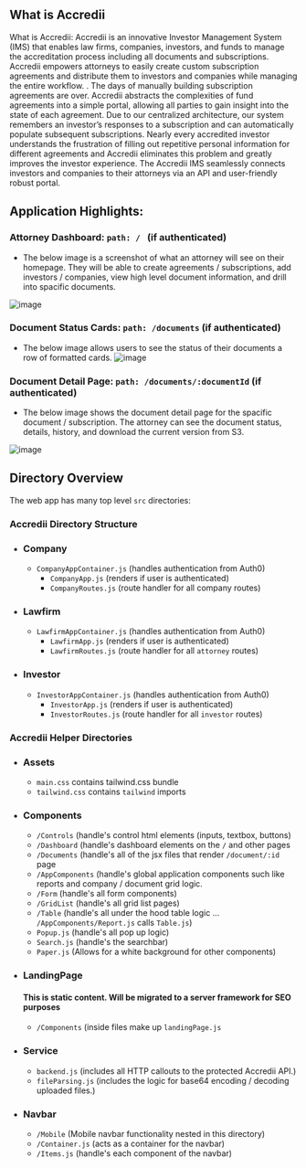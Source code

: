 ## What is Accredii 

What is Accredii: Accredii is an innovative Investor Management System (IMS) that enables law firms, companies, investors, and funds to manage the accreditation process including all documents and subscriptions. Accredii empowers attorneys to easily create custom subscription agreements and distribute them to investors and companies while managing the entire workflow. . The days of manually building subscription agreements are over. Accredii abstracts the complexities of fund agreements into a simple portal, allowing all parties to gain insight into the state of each agreement. Due to our centralized architecture, our system remembers an investor’s responses to a subscription and can automatically populate subsequent subscriptions.  Nearly every accredited investor understands the frustration of filling out repetitive personal information for different agreements and Accredii eliminates this problem and greatly improves the investor experience.   The Accredii IMS seamlessly connects investors and companies to their attorneys via an API and user-friendly robust portal. 


## Application Highlights:

### Attorney Dashboard: `path: / ` (if authenticated)
 - The below image is a screenshot of what an attorney will see on their homepage. They will be able to create agreements / subscriptions, add investors / companies, view high level document information, and drill into spacific documents. 

![image](https://user-images.githubusercontent.com/48835180/121745892-382ef600-cac2-11eb-92b9-591b205133ad.png)

### Document Status Cards: `path: /documents` (if authenticated)
 - The below image allows users to see the status of their documents a row of formatted cards. 
![image](https://user-images.githubusercontent.com/48835180/121746709-84c70100-cac3-11eb-8750-e5a977523b5d.png)

### Document Detail Page: `path: /documents/:documentId` (if authenticated)
 - The below image shows the document detail page for the spacific document / subscription. The attorney can see the document status, details, history, and download the current version from S3. 

![image](https://user-images.githubusercontent.com/48835180/121747157-2ea68d80-cac4-11eb-8467-48fc50e32fc4.png)


## Directory Overview

The web app has many top level `src` directories:

### Accredii Directory Structure 

- ### Company

  - `CompanyAppContainer.js` (handles authentication from Auth0)
    - `CompanyApp.js` (renders if user is authenticated)
    - `CompanyRoutes.js` (route handler for all company routes)

- ### Lawfirm

  - `LawfirmAppContainer.js` (handles authentication from Auth0)
    - `LawfirmApp.js` (renders if user is authenticated)
    - `LawfirmRoutes.js` (route handler for all `attorney` routes)

- ### Investor
  - `InvestorAppContainer.js` (handles authentication from Auth0)
    - `InvestorApp.js` (renders if user is authenticated)
    - `InvestorRoutes.js` (route handler for all `investor` routes)

### Accredii Helper Directories

- ### Assets
  - `main.css` contains tailwind.css bundle
  - `tailwind.css` contains `tailwind` imports
- ### Components

  - `/Controls` (handle's control html elements (inputs, textbox, buttons)
  - `/Dashboard` (handle's dashboard elements on the `/` and other pages
  - `/Documents` (handle's all of the jsx files that render `/document/:id` page
  - `/AppComponents` (handle's global application components such like reports and company / document grid logic.
  - `/Form` (handle's all form components)
  - `/GridList` (handle's all grid list pages)
  - `/Table` (handle's all under the hood table logic ... `/AppComponents/Report.js` calls `Table.js`)
  - `Popup.js` (handle's all pop up logic)
  - `Search.js` (handle's the searchbar)
  - `Paper.js` (Allows for a white background for other components)

- ### LandingPage

  #### This is static content. Will be migrated to a server framework for SEO purposes

  - `/Components` (inside files make up `landingPage.js`

- ### Service

  - `backend.js` (includes all HTTP callouts to the protected Accredii API.)
  - `fileParsing.js` (includes the logic for base64 encoding / decoding uploaded files.)

- ### Navbar
  - `/Mobile` (Mobile navbar functionality nested in this directory)
  - `/Container.js` (acts as a container for the navbar)
  - `/Items.js` (handle's each component of the navbar)

